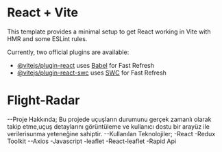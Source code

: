 # React + Vite

This template provides a minimal setup to get React working in Vite with HMR and some ESLint rules.

Currently, two official plugins are available:

- [@vitejs/plugin-react](https://github.com/vitejs/vite-plugin-react/blob/main/packages/plugin-react/README.md) uses [Babel](https://babeljs.io/) for Fast Refresh
- [@vitejs/plugin-react-swc](https://github.com/vitejs/vite-plugin-react-swc) uses [SWC](https://swc.rs/) for Fast Refresh
# Flight-Radar 
--Proje Hakkında;
Bu projede uçuşların durumunu gerçek zamanlı olarak takip etme,uçuş detaylarını görüntüleme ve kullanıcı dostu bir arayüz ile verilerisunma yeteneğine sahiptir.
--Kullanılan Teknolojiler;
-React
-Redux Toolkit
--Axios
-Javascript
-leaflet
-React-leaflet
-Rapid Api

